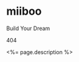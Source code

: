 # miiboo

Build Your Dream

<style type="text/css">

/* don't remove. */

.about-cover {

height: 75vh;

}

</style>


<div class="bg-cover pd-header about-cover">

<div class="container">

<div class="row">

<div class="col s10 offset-s1 m8 offset-m2 l8 offset-l2">

<div class="brand">

<div class="title center-align">

404

</div>

<div class="description center-align">

<%= page.description %>

</div>

</div>

</div>

</div>

</div>

</div>
